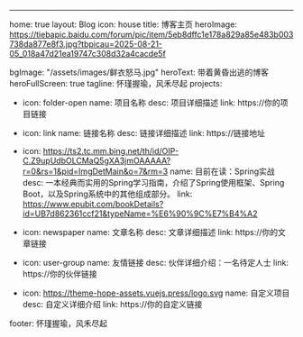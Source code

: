---
home: true
layout: Blog
icon: house
title: 博客主页
heroImage: https://tiebapic.baidu.com/forum/pic/item/5eb8dffc1e178a829a85e483b003738da877e8f3.jpg?tbpicau=2025-08-21-05_018a47d21ea19747c308d32a4cacde5f

bgImage: "/assets/images/鲜衣怒马.jpg"
heroText: 带着黄昏出逃的博客 
heroFullScreen: true
tagline: 怀瑾握瑜，风禾尽起
projects:
  - icon: folder-open
    name: 项目名称
    desc: 项目详细描述
    link: https://你的项目链接

  - icon: link
    name: 链接名称
    desc: 链接详细描述
    link: https://链接地址

  - icon: https://ts2.tc.mm.bing.net/th/id/OIP-C.Z9upUdbOLCMaQ5gXA3jmOAAAAA?r=0&rs=1&pid=ImgDetMain&o=7&rm=3
    name: 目前在读：Spring实战
    desc: 一本经典而实用的Spring学习指南，介绍了Spring使用框架、Spring Boot，以及Spring系统中的其他组成部分。
    link: https://www.epubit.com/bookDetails?id=UB7d862361ccf21&typeName=%E6%90%9C%E7%B4%A2

  - icon: newspaper
    name: 文章名称
    desc: 文章详细描述
    link: https://你的文章链接

  - icon: user-group
    name: 友情链接
    desc: 伙伴详细介绍：一名待定人士
    link: https://你的伙伴链接

  - icon: https://theme-hope-assets.vuejs.press/logo.svg
    name: 自定义项目
    desc: 自定义详细介绍
    link: https://你的自定义链接

footer: 怀瑾握瑜，风禾尽起
